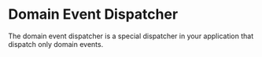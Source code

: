 Domain Event Dispatcher
=======================

The domain event dispatcher is a special dispatcher in your application that dispatch only
domain events.
